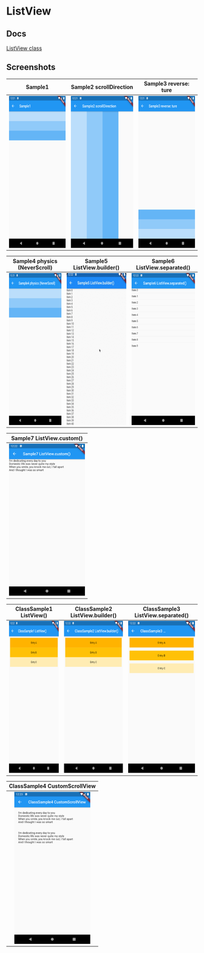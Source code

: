 # ListView

## Docs

[ListView class](https://api.flutter.dev/flutter/widgets/ListView-class.html)

## Screenshots


|Sample1|Sample2 scrollDirection|Sample3 reverse: ture|
|:-:|:-:|:-:|
|<img src="./screenshots/Sample1.png" height="400" alt="Screenshot"/>|<img src="./screenshots/Sample2.png" height="400" alt="Screenshot"/>|<img src="./screenshots/Sample3.png" height="400" alt="Screenshot"/>|

|Sample4 physics (NeverScroll)|Sample5 ListView.builder()|Sample6 ListView.separated()|
|:-:|:-:|:-:|
|<img src="./screenshots/Sample4.png" height="400" alt="Screenshot"/>|<img src="./screenshots/gif/Sample5.gif" height="400" alt="Screenshot"/>|<img src="./screenshots/Sample6.png" height="400" alt="Screenshot"/>|

|Sample7 ListView.custom()|
|:-:|
|<img src="./screenshots/Sample7.png" height="400" alt="Screenshot"/>|

|ClassSample1 ListView()|ClassSample2 ListView.builder()|ClassSample3 ListView.separated()|
|:-:|:-:|:-:|
|<img src="./screenshots/ClassSample1.png" height="400" alt="Screenshot"/>|<img src="./screenshots/ClassSample2.png" height="400" alt="Screenshot"/>|<img src="./screenshots/ClassSample3.png" height="400" alt="Screenshot"/>|

|ClassSample4 CustomScrollView|
|:-:|
|<img src="./screenshots/ClassSample4.png" height="400" alt="Screenshot"/>|
